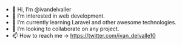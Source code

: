 - 👋 Hi, I’m @ivandelvaller
- 👀 I’m interested in web development.
- 🌱 I’m currently learning Laravel and other awesome technologies.
- 💞️ I’m looking to collaborate on any project.
- 📫 How to reach me -> https://twitter.com/ivan_delvalle10

<!---
ivandelvaller/ivandelvaller is a ✨ special ✨ repository because its `README.md` (this file) appears on your GitHub profile.
You can click the Preview link to take a look at your changes.
--->
